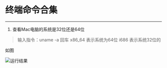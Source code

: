 # 终端命令合集

---

1. 查看Mac电脑的系统是32位还是64位

> 输入指令：uname -a 回车
> x86_64 表示系统为64位
> i686 表示系统32位的

如图

![运行结果](https://ftp.bmp.ovh/imgs/2020/02/ffa3e27f425ee0ab.png)
